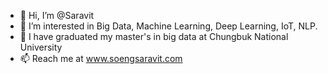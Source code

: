 - 👋 Hi, I’m @Saravit
- 👀 I’m interested in Big Data, Machine Learning, Deep Learning, IoT, NLP.
- 🌱 I have graduated my master's in big data at Chungbuk National University
- 📫 Reach me at www.soengsaravit.com

<!---
SoengSaravit/SoengSaravit is a ✨ special ✨ repository because its `README.md` (this file) appears on your GitHub profile.
You can click the Preview link to take a look at your changes.
--->
